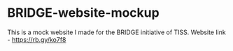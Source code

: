 # BRIDGE-website-mockup

This is a mock website I made for the BRIDGE initiative of TISS.
Website link - https://rb.gy/ko7f8
